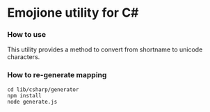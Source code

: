 # Emojione utility for C#


### How to use

This utility provides a method to convert from shortname to unicode characters.


### How to re-generate mapping

```
cd lib/csharp/generator
npm install
node generate.js
```
